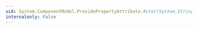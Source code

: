 ```yaml
---
uid: System.ComponentModel.ProvidePropertyAttribute.#ctor(System.String,System.String)
internalonly: False
---
```

